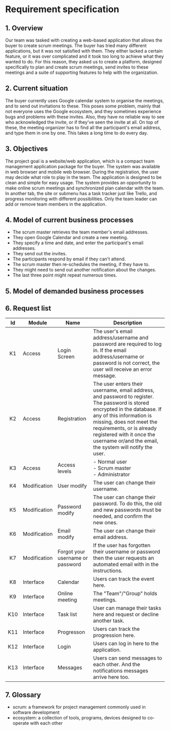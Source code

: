 # Requirement specification

## 1. Overview

Our team was tasked with creating a web-based application that allows the buyer to create scrum meetings. The buyer has tried many different applications, but it was not satisfied with them. They either lacked a certain feature, or it was over complicated and it took too long to achieve what they wanted to do. For this reason, they asked us to create a platform, designed specifically to plan and create scrum meetings, send invites to these meetings and a suite of supporting features to help with the organization.

## 2. Current situation

The buyer currently uses Google calendar system to organise the meetings, and to send out invitations to these. This poses some problem, mainly that not everyone uses the Google ecosystem, and they sometimes experience bugs and problems with these invites. Also, they have no reliable way to see who acknowledged the invite, or if they've seen the invite at all. On top of these, the meeting organizer has to find all the participant's email address, and type them in one by one. This takes a long time to do every day.

## 3. Objectives

The project goal is a website/web application, which is a compact team management application package for the buyer. The system was available in web browser and mobile web browser. During the registration, the user may decide what role to play in the team. The application is designed to be clean and simple for easy usage. The system provides an opportunity to make online scrum meetings and synchronized plan calendar with the team. In another tab, the site or submenu has a task tracker just like Trello, and progress monitoring with different possibilities. Only the team leader can add or remove team members in the application.

## 4. Model of current business processes

- The scrum master retrieves the team member's email addresses.
- They open Google Calendar and create a new meeting.
- They specify a time and date, and enter the participant's email addresses.
- They send out the invites.
- The participants respond by email if they can't attend.
- The scrum master then re-schedules the meeting, if they have to.
- They might need to send out another notification about the changes.
- The last three point might repeat numerous times.

## 5. Model of demanded business processes

## 6. Request list

| Id | Module | Name | Description |
| :---: | --- | --- | --- |
| K1 | Access | Login Screen | The user's email address/username and password are required to log in. If the email address/username or password is not correct, the user will receive an error message. |
| K2 | Access | Registration | The user enters their username, email address, and password to register. The password is stored encrypted in the database. If any of this information is missing, does not meet the requirements, or is already registered with it once the username or/and the email, the system will notify the user. |
| K3 | Access | Access levels | - Normal user<br> - Scrum master<br> - Administrator |
| K4 | Modification | User modify | The user can change their username. |
| K5 | Modification | Password modify | The user can change their password. To do this, the old and new passwords must be needed, and confirm the new ones. |
| K6 | Modification | Email modify | The user can change their email address. |
| K7 | Modification | Forgot your username or password | If the user has forgotten their username or password then the user requests an automated email with in the instructions. |
| K8 | Interface | Calendar | Users can track the event here. |
| K9 | Interface | Online meeting | The "Team"/"Group" holds meetings. |
| K10 | Interface | Task list | User can manage their tasks here and request or decline another task. |
| K11 | Interface | Progresson | Users can track the progression here. |
| K12 | Interface | Login | Users can log in here to the application. |
| K13 | Interface | Messages | Users can send messages to each other. And the notifications messages arrive here too. |

## 7. Glossary

- scrum: a framework for project management commonly used in software development
- ecosystem: a collection of tools, programs, devices designed to co-operate with each other
